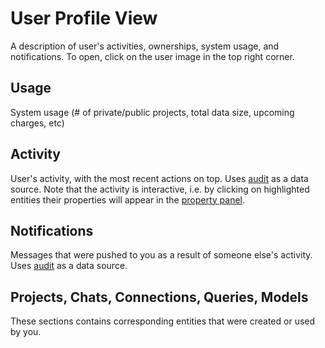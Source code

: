 <!-- TITLE: User Profile View -->
<!-- SUBTITLE: -->

# User Profile View

A description of user's activities, ownerships, system usage, and notifications. To open, click on the user
image in the top right corner.
 
## Usage 

System usage (# of private/public projects, total data size, upcoming charges, etc)

## Activity 

User's activity, with the most recent actions on top. Uses [audit](../features/audit.md) as a data source. Note 
 that the activity is interactive, i.e. by clicking on highlighted entities their properties will appear in the
 [property panel](../features/property-panel.md).

## Notifications 

Messages that were pushed to you as a result of someone else's activity. Uses [audit](../features/audit.md) as a 
data source.

## Projects, Chats, Connections, Queries, Models

These sections contains corresponding entities that were created or used by you.
